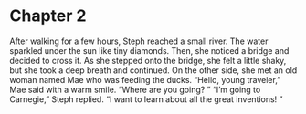 # Chapter 2

After walking for a few hours, Steph reached a small river. The water sparkled under the sun like tiny diamonds. Then, she noticed a bridge and decided to cross it. As she stepped onto the bridge, she felt a little shaky, but she took a deep breath and continued. On the other side, she met an old woman named Mae who was feeding the ducks.
“Hello, young traveler,” Mae said with a warm smile. “Where are you going? ”
“I’m going to Carnegie,” Steph replied. “I want to learn about all the great inventions! ”